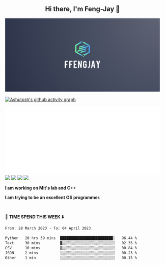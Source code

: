<h2 align="center"> Hi there, I'm Feng-Jay 👋 </h2>  

![](https://github.com/Feng-Jay/DataStruct/blob/master/Image/1.png)  

[![Ashutosh's github activity graph](https://activity-graph.herokuapp.com/graph?username=Feng-Jay&theme=github)](https://github.com/ashutosh00710/github-readme-activity-graph)



<img src='/metrics.plugin.achievements.compact.svg' align='right' />

![](https://visitor-badge.glitch.me/badge?page_id=Feng-Jay.readme)
![](https://img.shields.io/badge/Concentrate-Cpp-blue)
![](https://img.shields.io/badge/Rust-primer-orange)
![](https://img.shields.io/badge/Target-OS-9cf)  

<p align="left"><b>
I am working on Mit's lab and C++

I am trying to be an excellent OS programmer. 
</b></p>
<!-- ![Achievement]() -->

<!-- <img align="right" src="https://github-readme-stats.vercel.app/api?username=Feng-Jay&show_icons=true&icon_color=CE1D2D&text_color=718096&bg_color=ffffff&hide_title=true" /> -->
<!-- ![Calendar]() -->
<!-- <img src='/metrics.plugin.isocalendar.fullyear.svg' align='center' />   -->
<!-- 
<img src='metrics.plugin.stargazers.svg' align='right' width='200' height='200'> -->

&emsp;

<!-- ![Metrics](/github-metrics.svg) -->

📘 **TIME SPEND THIS WEEK ⬇️**
<!--START_SECTION:waka-->

```text
From: 28 March 2023 - To: 04 April 2023

Python   20 hrs 39 mins  ████████████████████████░   96.44 %
Text     30 mins         ▓░░░░░░░░░░░░░░░░░░░░░░░░   02.35 %
CSV      10 mins         ▒░░░░░░░░░░░░░░░░░░░░░░░░   00.84 %
JSON     2 mins          ░░░░░░░░░░░░░░░░░░░░░░░░░   00.23 %
Other    1 min           ░░░░░░░░░░░░░░░░░░░░░░░░░   00.15 %
```

<!--END_SECTION:waka-->
